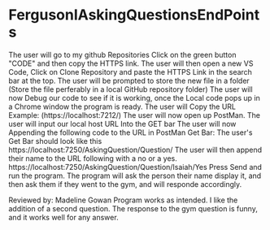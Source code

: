 # FergusonIAskingQuestionsEndPoints


The user will go to my github Repositories Click on the green button "CODE" and then copy the HTTPS link.
The user will then open a new VS Code, Click on Clone Repository and paste the HTTPS Link in the search bar at the top.
The user will be prompted to store the new file in a folder (Store the file perferably in a local GitHub repository folder)
The user will now Debug our code to see if it is working, once the Local code pops up in a Chrome window the program is ready.
The user will Copy the URL Example: (https://localhost:7212/)
The user will now open up PostMan.
The user will input our local host URL Into the GET bar
The user will now Appending the following code to the URL in PostMan Get Bar: 
The user's Get Bar should look like this https://localhost:7250/AskingQuestion/Question/
The user will then append their name to the URL following with a no or a yes.
https://localhost:7250/AskingQuestion/Question/Isaiah/Yes
Press Send and run the program.
The program will ask the person their name display it, and then ask them if they went to the gym, and will responde accordingly.

Reviewed by: Madeline Gowan
Program works as intended. I like the addition of a second question. The response to the gym question is funny, and it works well for any answer.
